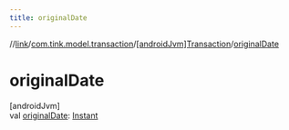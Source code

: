 ```yaml
---
title: originalDate
---
```

//[link](../../../index.html)/[com.tink.model.transaction](../index.html)/[[androidJvm]Transaction](index.html)/[originalDate](original-date.html)



# originalDate



[androidJvm]\
val [originalDate](original-date.html): [Instant](https://developer.android.com/reference/kotlin/java/time/Instant.html)




